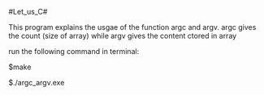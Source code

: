 #Let_us_C# 

This program explains the usgae of the function argc and argv. argc gives the count (size of array) while argv gives the content ctored in array

run the following command in terminal:

$make

$./argc_argv.exe

